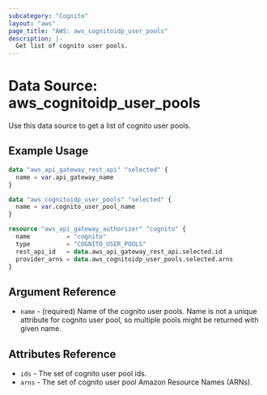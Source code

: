 ```yaml
---
subcategory: "Cognito"
layout: "aws"
page_title: "AWS: aws_cognitoidp_user_pools"
description: |-
  Get list of cognito user pools.
---
```


# Data Source: aws_cognitoidp_user_pools

Use this data source to get a list of cognito user pools.

## Example Usage

```terraform
data "aws_api_gateway_rest_api" "selected" {
  name = var.api_gateway_name
}

data "aws_cognitoidp_user_pools" "selected" {
  name = var.cognito_user_pool_name
}

resource "aws_api_gateway_authorizer" "cognito" {
  name          = "cognito"
  type          = "COGNITO_USER_POOLS"
  rest_api_id   = data.aws_api_gateway_rest_api.selected.id
  provider_arns = data.aws_cognitoidp_user_pools.selected.arns
}
```

## Argument Reference

* `name` - (required) Name of the cognito user pools. Name is not a unique attribute for cognito user pool, so multiple pools might be returned with given name.


## Attributes Reference

* `ids` - The set of cognito user pool ids.
* `arns` - The set of cognito user pool Amazon Resource Names (ARNs).
